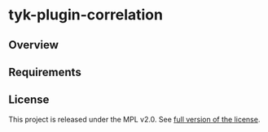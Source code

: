 # tyk-plugin-correlation

## Overview

## Requirements

## License

This project is released under the MPL v2.0. See [full version of the license](LICENSE.md).

